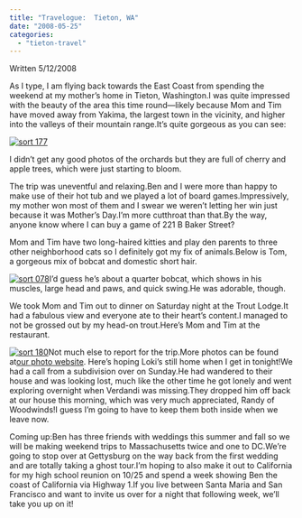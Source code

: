 ```yaml
---
title: "Travelogue:  Tieton, WA"
date: "2008-05-25"
categories: 
  - "tieton-travel"
---
```


Written 5/12/2008

As I type, I am flying back towards the East Coast from spending the weekend at my mother’s home in Tieton, Washington.I was quite impressed with the beauty of the area this time round—likely because Mom and Tim have moved away from Yakima, the largest town in the vicinity, and higher into the valleys of their mountain range.It’s quite gorgeous as you can see:

[![sort 177](http://www.rebeccagomezfarrell.com/wp-content/uploads/2008/05/sort-177.jpg)](http://www.rebeccagomezfarrell.com/2008/05/travelogue-tieton-wa/sort-177/)

I didn’t get any good photos of the orchards but they are full of cherry and apple trees, which were just starting to bloom.

The trip was uneventful and relaxing.Ben and I were more than happy to make use of their hot tub and we played a lot of board games.Impressively, my mother won most of them and I swear we weren’t letting her win just because it was Mother’s Day.I’m more cutthroat than that.By the way, anyone know where I can buy a game of 221 B Baker Street?

Mom and Tim have two long-haired kitties and play den parents to three other neighborhood cats so I definitely got my fix of animals.Below is Tom, a gorgeous mix of bobcat and domestic short hair.

[![sort 078](http://www.rebeccagomezfarrell.com/wp-content/uploads/2008/05/sort-078.jpg)](http://www.rebeccagomezfarrell.com/2008/05/travelogue-tieton-wa/sort-078/)I’d guess he’s about a quarter bobcat, which shows in his muscles, large head and paws, and quick swing.He was adorable, though.

We took Mom and Tim out to dinner on Saturday night at the Trout Lodge.It had a fabulous view and everyone ate to their heart’s content.I managed to not be grossed out by my head-on trout.Here’s Mom and Tim at the restaurant.

[![sort 180](http://www.rebeccagomezfarrell.com/wp-content/uploads/2008/05/sort-180.jpg)](http://www.rebeccagomezfarrell.com/2008/05/travelogue-tieton-wa/sort-180/)Not much else to report for the trip.More photos can be found at[our photo website](http://www.yellow5labs.com/photos/index.php?path=./Adventures/Trip%20to%20Tieton%20for%20Mom "http://www.yellow5labs.com/photos/index.php?path=./Adventures/Trip%20to%20Tieton%20for%20Mom"). Here’s hoping Loki’s still home when I get in tonight!We had a call from a subdivision over on Sunday.He had wandered to their house and was looking lost, much like the other time he got lonely and went exploring overnight when Verdandi was missing.They dropped him off back at our house this morning, which was very much appreciated, Randy of Woodwinds!I guess I’m going to have to keep them both inside when we leave now.

Coming up:Ben has three friends with weddings this summer and fall so we will be making weekend trips to Massachusetts twice and one to DC.We’re going to stop over at Gettysburg on the way back from the first wedding and are totally taking a ghost tour.I’m hoping to also make it out to California for my high school reunion on 10/25 and spend a week showing Ben the coast of California via Highway 1.If you live between Santa Maria and San Francisco and want to invite us over for a night that following week, we’ll take you up on it!
